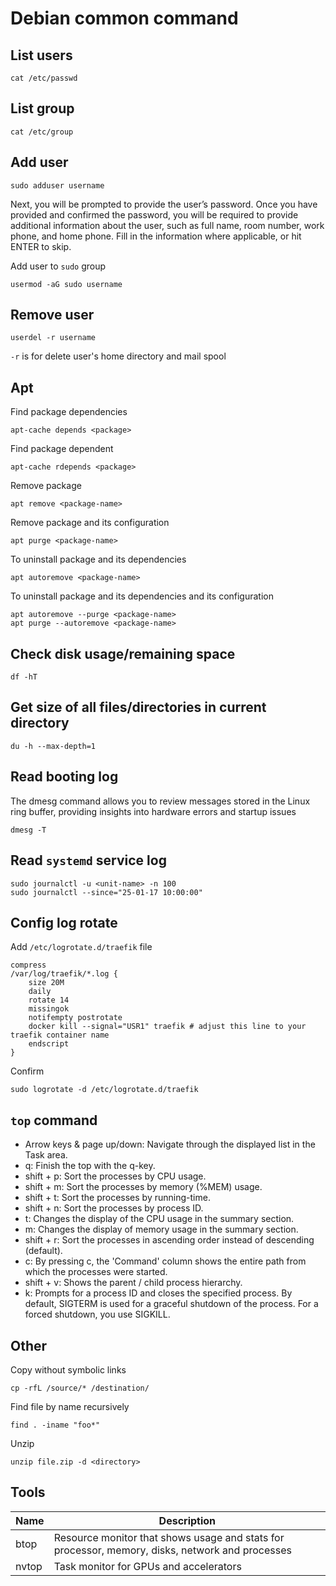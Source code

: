 # Debian common command

## List users
```
cat /etc/passwd
```
## List group
```
cat /etc/group
```
## Add user
```
sudo adduser username
```
Next, you will be prompted to provide the user’s password. Once you have provided and confirmed the password, you will be required to provide additional information about the user, such as full name, room number, work phone, and home phone. Fill in the information where applicable, or hit ENTER to skip.

Add user to `sudo` group
```
usermod -aG sudo username
```
## Remove user
```
userdel -r username
```

`-r` is for delete user's home directory and mail spool

## Apt

Find package dependencies
```
apt-cache depends <package>
```

Find package dependent
```
apt-cache rdepends <package>
```

Remove package
```
apt remove <package-name>
```

Remove package and its configuration
```
apt purge <package-name>
```

To uninstall package and its dependencies
```
apt autoremove <package-name>
```

To uninstall package and its dependencies and its configuration
```
apt autoremove --purge <package-name>
apt purge --autoremove <package-name>
```

## Check disk usage/remaining space
```shell
df -hT
```

## Get size of all files/directories in current directory
```
du -h --max-depth=1
```
## Read booting log
The dmesg command allows you to review messages stored in the Linux ring buffer, providing insights into hardware errors and startup issues
```
dmesg -T
```
## Read `systemd` service log
```
sudo journalctl -u <unit-name> -n 100
sudo journalctl --since="25-01-17 10:00:00"
```
## Config log rotate
Add `/etc/logrotate.d/traefik` file
```
compress
/var/log/traefik/*.log {
	size 20M
	daily
	rotate 14
	missingok
	notifempty postrotate
	docker kill --signal="USR1" traefik # adjust this line to your traefik container name
	endscript
}
```

Confirm
```
sudo logrotate -d /etc/logrotate.d/traefik
```
## `top` command

- Arrow keys & page up/down: Navigate through the displayed list in the Task area.
- q: Finish the top with the q-key.
- shift + p: Sort the processes by CPU usage.
- shift + m: Sort the processes by memory (%MEM) usage.
- shift + t: Sort the processes by running-time.
- shift + n: Sort the processes by process ID.
- t: Changes the display of the CPU usage in the summary section.
- m: Changes the display of memory usage in the summary section.
- shift + r: Sort the processes in ascending order instead of descending (default).
- c: By pressing c, the 'Command' column shows the entire path from which the processes were started.
- shift + v: Shows the parent / child process hierarchy.
- k: Prompts for a process ID and closes the specified process. By default, SIGTERM is used for a graceful shutdown of the process. For a forced shutdown, you use SIGKILL.
## Other
Copy without symbolic links
```
cp -rfL /source/* /destination/
```

Find file by name recursively
```
find . -iname "foo*"
```

Unzip
```
unzip file.zip -d <directory>
```
## Tools
| Name  | Description                                                                                     |
| ----- | ----------------------------------------------------------------------------------------------- |
| btop  | Resource monitor that shows usage and stats for processor, memory, disks, network and processes |
| nvtop | Task monitor for GPUs and accelerators                                                          |